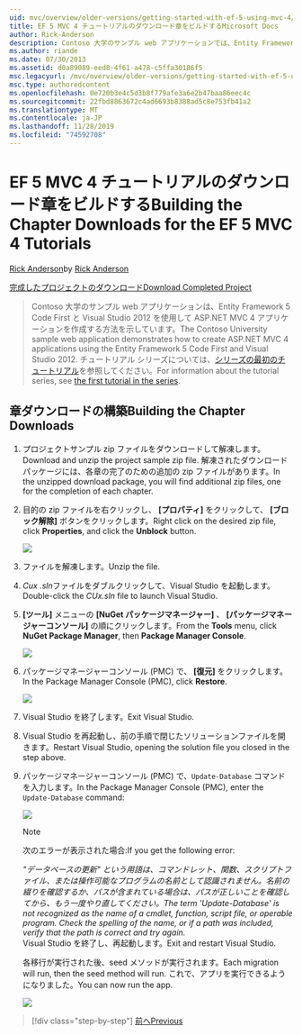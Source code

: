```yaml
---
uid: mvc/overview/older-versions/getting-started-with-ef-5-using-mvc-4/building-the-ef5-mvc4-chapter-downloads
title: EF 5 MVC 4 チュートリアルのダウンロード章をビルドするMicrosoft Docs
author: Rick-Anderson
description: Contoso 大学のサンプル web アプリケーションでは、Entity Framework 5 Code First と Visual Studio を使用して ASP.NET MVC 4 アプリケーションを作成する方法を示しています。
ms.author: riande
ms.date: 07/30/2013
ms.assetid: d0a89089-eed8-4f61-a478-c5ffa30186f5
msc.legacyurl: /mvc/overview/older-versions/getting-started-with-ef-5-using-mvc-4/building-the-ef5-mvc4-chapter-downloads
msc.type: authoredcontent
ms.openlocfilehash: 0e720b3e4c5d3b8f779afe3a6e2b47baa86eec4c
ms.sourcegitcommit: 22fbd8863672c4ad6693b8388ad5c8e753fb41a2
ms.translationtype: MT
ms.contentlocale: ja-JP
ms.lasthandoff: 11/28/2019
ms.locfileid: "74592708"
---
```

# <a name="building-the-chapter-downloads-for-the-ef-5-mvc-4-tutorials"></a><span data-ttu-id="14ad9-103">EF 5 MVC 4 チュートリアルのダウンロード章をビルドする</span><span class="sxs-lookup"><span data-stu-id="14ad9-103">Building the Chapter Downloads for the EF 5 MVC 4 Tutorials</span></span>

<span data-ttu-id="14ad9-104">[Rick Anderson]((https://twitter.com/RickAndMSFT))</span><span class="sxs-lookup"><span data-stu-id="14ad9-104">by [Rick Anderson]((https://twitter.com/RickAndMSFT))</span></span>

[<span data-ttu-id="14ad9-105">完成したプロジェクトのダウンロード</span><span class="sxs-lookup"><span data-stu-id="14ad9-105">Download Completed Project</span></span>](https://code.msdn.microsoft.com/Getting-Started-with-dd0e2ed8)

> <span data-ttu-id="14ad9-106">Contoso 大学のサンプル web アプリケーションは、Entity Framework 5 Code First と Visual Studio 2012 を使用して ASP.NET MVC 4 アプリケーションを作成する方法を示しています。</span><span class="sxs-lookup"><span data-stu-id="14ad9-106">The Contoso University sample web application demonstrates how to create ASP.NET MVC 4 applications using the Entity Framework 5 Code First and Visual Studio 2012.</span></span> <span data-ttu-id="14ad9-107">チュートリアル シリーズについては、[シリーズの最初のチュートリアル](creating-an-entity-framework-data-model-for-an-asp-net-mvc-application.md)を参照してください。</span><span class="sxs-lookup"><span data-stu-id="14ad9-107">For information about the tutorial series, see [the first tutorial in the series](creating-an-entity-framework-data-model-for-an-asp-net-mvc-application.md).</span></span>

## <a name="building-the-chapter-downloads"></a><span data-ttu-id="14ad9-108">章ダウンロードの構築</span><span class="sxs-lookup"><span data-stu-id="14ad9-108">Building the Chapter Downloads</span></span>

1. <span data-ttu-id="14ad9-109">プロジェクトサンプル zip ファイルをダウンロードして解凍します。</span><span class="sxs-lookup"><span data-stu-id="14ad9-109">Download and unzip the  project sample zip file.</span></span> <span data-ttu-id="14ad9-110">解凍されたダウンロードパッケージには、各章の完了のための追加の zip ファイルがあります。</span><span class="sxs-lookup"><span data-stu-id="14ad9-110">In the unzipped download package, you will find additional zip files, one for the completion of each chapter.</span></span>
2. <span data-ttu-id="14ad9-111">目的の zip ファイルを右クリックし、 **[プロパティ]** をクリックして、 **[ブロック解除]** ボタンをクリックします。</span><span class="sxs-lookup"><span data-stu-id="14ad9-111">Right click on the desired zip file, click **Properties**, and click the **Unblock** button.</span></span>  
  
    ![](building-the-ef5-mvc4-chapter-downloads/_static/image1.png)
3. <span data-ttu-id="14ad9-112">ファイルを解凍します。</span><span class="sxs-lookup"><span data-stu-id="14ad9-112">Unzip the file.</span></span>
4. <span data-ttu-id="14ad9-113">*Cux .sln*ファイルをダブルクリックして、Visual Studio を起動します。</span><span class="sxs-lookup"><span data-stu-id="14ad9-113">Double-click the *CUx.sln* file to launch Visual Studio.</span></span>
5. <span data-ttu-id="14ad9-114">**[ツール]** メニューの **[NuGet パッケージマネージャー]** 、 **[パッケージマネージャーコンソール]** の順にクリックします。</span><span class="sxs-lookup"><span data-stu-id="14ad9-114">From the **Tools** menu, click **NuGet Package Manager**, then **Package Manager Console**.</span></span>  
  
    ![](building-the-ef5-mvc4-chapter-downloads/_static/image2.png)
6. <span data-ttu-id="14ad9-115">パッケージマネージャーコンソール (PMC) で、 **[復元]** をクリックします。</span><span class="sxs-lookup"><span data-stu-id="14ad9-115">In the Package Manager Console (PMC), click **Restore**.</span></span>  
  
    ![](building-the-ef5-mvc4-chapter-downloads/_static/image3.png)
7. <span data-ttu-id="14ad9-116">Visual Studio を終了します。</span><span class="sxs-lookup"><span data-stu-id="14ad9-116">Exit Visual Studio.</span></span>
8. <span data-ttu-id="14ad9-117">Visual Studio を再起動し、前の手順で閉じたソリューションファイルを開きます。</span><span class="sxs-lookup"><span data-stu-id="14ad9-117">Restart Visual Studio, opening the solution file you closed in the step above.</span></span>
9. <span data-ttu-id="14ad9-118">パッケージマネージャーコンソール (PMC) で、`Update-Database` コマンドを入力します。</span><span class="sxs-lookup"><span data-stu-id="14ad9-118">In the Package Manager Console (PMC), enter the `Update-Database` command:</span></span>  
  
    ![](building-the-ef5-mvc4-chapter-downloads/_static/image4.png)  

    > [!NOTE]
    > <span data-ttu-id="14ad9-119">次のエラーが表示された場合:</span><span class="sxs-lookup"><span data-stu-id="14ad9-119">If you get the following error:</span></span>  
    >   
    >  <span data-ttu-id="14ad9-120">*"データベースの更新" という用語は、コマンドレット、関数、スクリプトファイル、または操作可能なプログラムの名前として認識されません。名前の綴りを確認するか、パスが含まれている場合は、パスが正しいことを確認してから、もう一度やり直してください。*</span><span class="sxs-lookup"><span data-stu-id="14ad9-120">*The term 'Update-Database' is not recognized as the name of a cmdlet, function, script file, or operable program. Check the spelling of the name, or if a path was included, verify that the path is correct and try again.*</span></span>  
    > <span data-ttu-id="14ad9-121">Visual Studio を終了し、再起動します。</span><span class="sxs-lookup"><span data-stu-id="14ad9-121">Exit and restart Visual Studio.</span></span>

    <span data-ttu-id="14ad9-122">各移行が実行された後、seed メソッドが実行されます。</span><span class="sxs-lookup"><span data-stu-id="14ad9-122">Each migration will run, then the seed method will run.</span></span> <span data-ttu-id="14ad9-123">これで、アプリを実行できるようになりました。</span><span class="sxs-lookup"><span data-stu-id="14ad9-123">You can now run the app.</span></span>

    ![](building-the-ef5-mvc4-chapter-downloads/_static/image5.png)

> [!div class="step-by-step"]
> [<span data-ttu-id="14ad9-124">前へ</span><span class="sxs-lookup"><span data-stu-id="14ad9-124">Previous</span></span>](advanced-entity-framework-scenarios-for-an-mvc-web-application.md)
